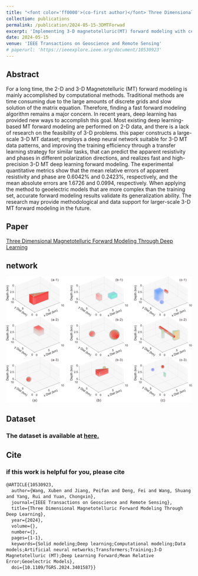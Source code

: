 ```yaml
---
title: "<font color='ff0000'>(co-first author)</font> Three Dimensional Magnetotelluric Forward Modeling Through Deep Learning"
collection: publications
permalink: /publication/2024-05-15-3DMTForwad
excerpt: 'Implementing 3-D magnetotelluric(MT) forward modeling with certain generalization through deep learning network'
date: 2024-05-15
venue: 'IEEE Transactions on Geoscience and Remote Sensing'
# paperurl: 'https://ieeexplore.ieee.org/document/10530923'
---
```


## Abstract

For a long time, the 2-D and 3-D Magnetotelluric (MT) forward modeling is mainly accomplished by computational methods. Traditional methods are time consuming due to the large amounts of discrete grids and slow solution of the matrix equation. Therefore, finding a fast forward modeling algorithm remains a major concern. In recent years, deep learning has provided new ways to accomplish this goal. Most existing deep learning-based MT forward modeling are performed on 2-D data, and there is a lack of research on the feasibility of 3-D problems. this paper constructs a large-scale 3-D MT dataset; employs a deep neural network suitable for 3-D MT data patterns, and improving the training efficiency through a transfer learning strategy for similar tasks, that can predict the apparent resistivity and phases in different polarization directions, and realizes fast and high-precision 3-D MT deep learning forward modeling. The experimental quantitative metrics show that the mean relative errors of apparent resistivity and phase are 0.6042% and 0.2423%, respectively, and the mean absolute errors are 1.6726 and 0.0994, respectively. When applying the method to geoelectric models that are more complex than the training set, accurate forward modeling results validate its generalization ability. The research may provide methodological and data support for larger-scale 3-D MT forward modeling in the future.

## Paper

[Three Dimensional Magnetotelluric Forward Modeling Through Deep Learning](https://ieeexplore.ieee.org/document/10530923)

## network
![数据集](../images/MT/DATASET.png)

## Dataset

### The dataset is available at [here.](https://github.com/jiangpeifan/3D-MT-Dataset)

## Cite


### if this work is helpful for you, please cite

```
@ARTICLE{10530923,
  author={Wang, Xuben and Jiang, Peifan and Deng, Fei and Wang, Shuang and Yang, Rui and Yuan, Chongxin},
  journal={IEEE Transactions on Geoscience and Remote Sensing}, 
  title={Three Dimensional Magnetotelluric Forward Modeling Through Deep Learning}, 
  year={2024},
  volume={},
  number={},
  pages={1-1},
  keywords={Solid modeling;Deep learning;Computational modeling;Data models;Artificial neural networks;Transformers;Training;3-D Magnetotelluric (MT);Deep Learning Forward;Mean Relative Error;Geoelectric Models},
  doi={10.1109/TGRS.2024.3401587}}

````

